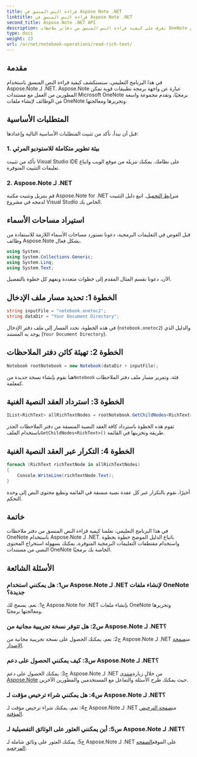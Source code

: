 ```yaml
---
title: قراءة النص المنسق في Aspose Note .NET
linktitle: قراءة النص المنسق في Aspose Note .NET
second_title: Aspose.Note .NET API
description: تعرف على كيفية قراءة النص المنسق من دفاتر ملاحظات OneNote برمجياً باستخدام Aspose.Note لـ .NET. اتبع برنامجنا التعليمي خطوة بخطوة لسهولة التكامل.
type: docs
weight: 23
url: /ar/net/notebook-operations/read-rich-text/
---
```

## مقدمة

في هذا البرنامج التعليمي، سنستكشف كيفية قراءة النص المنسق باستخدام Aspose.Note لـ .NET. Aspose.Note عبارة عن واجهة برمجة تطبيقات قوية تمكن المطورين من العمل مع مستندات Microsoft OneNote برمجيًا، وتقدم مجموعة واسعة من الوظائف لإنشاء ملفات OneNote وتحريرها ومعالجتها.

## المتطلبات الأساسية

قبل أن نبدأ، تأكد من تثبيت المتطلبات الأساسية التالية وإعدادها:

### 1. بيئة تطوير متكاملة للاستوديو المرئي

تأكد من تثبيت Visual Studio IDE على نظامك. يمكنك تنزيله من موقع الويب واتباع تعليمات التثبيت المتوفرة.

### 2. Aspose.Note لـ .NET

 قم بتنزيل وتثبيت مكتبة Aspose.Note for .NET من[رابط التحميل](https://releases.aspose.com/note/net/). اتبع دليل التثبيت لدمجه في مشروع Visual Studio الخاص بك.

## استيراد مساحات الأسماء

قبل الغوص في التعليمات البرمجية، دعونا نستورد مساحات الأسماء اللازمة للاستفادة من وظائف Aspose.Note بشكل فعال.

```csharp
using System;
using System.Collections.Generic;
using System.Linq;
using System.Text;
```

الآن، دعونا نقسم المثال المقدم إلى خطوات متعددة ونفهم كل خطوة بالتفصيل.

## الخطوة 1: تحديد مسار ملف الإدخال

```csharp
string inputFile = "notebook.onetoc2";
string dataDir = "Your Document Directory";
```

في هذه الخطوة، نحدد المسار إلى ملف دفتر الإدخال (`notebook.onetoc2`) والدليل الذي يوجد به المستند (`Your Document Directory`).

## الخطوة 2: تهيئة كائن دفتر الملاحظات

```csharp
Notebook rootNotebook = new Notebook(dataDir + inputFile);
```

 هنا نقوم بإنشاء نسخة جديدة من`Notebook` فئة، وتمرير مسار ملف دفتر الملاحظات كمعلمة.

## الخطوة 3: استرداد العقد النصية الغنية

```csharp
IList<RichText> allRichTextNodes = rootNotebook.GetChildNodes<RichText>();
```

 تقوم هذه الخطوة باسترداد كافة العقد النصية المنسقة من دفتر الملاحظات الجذر باستخدام الملف`GetChildNodes<RichText>()` طريقة وتخزينها في القائمة.

## الخطوة 4: التكرار عبر العقد النصية الغنية

```csharp
foreach (RichText richTextNode in allRichTextNodes)
{
    Console.WriteLine(richTextNode.Text);
}
```

أخيرًا، نقوم بالتكرار عبر كل عقدة نصية منسقة في القائمة ونطبع محتوى النص إلى وحدة التحكم.

## خاتمة

في هذا البرنامج التعليمي، تعلمنا كيفية قراءة النص المنسق من دفتر ملاحظات OneNote باستخدام Aspose.Note لـ .NET. باتباع الدليل الموضح خطوة بخطوة واستخدام مقتطفات التعليمات البرمجية المتوفرة، يمكنك بسهولة استخراج المحتوى النصي من مستندات OneNote الخاصة بك برمجيًا.

## الأسئلة الشائعة

### س1: هل يمكنني استخدام Aspose.Note لـ .NET لإنشاء ملفات OneNote جديدة؟

ج1: نعم، يسمح لك Aspose.Note for .NET بإنشاء ملفات OneNote وتحريرها ومعالجتها برمجيًا.

### س2: هل تتوفر نسخة تجريبية مجانية من Aspose.Note لـ .NET؟

 ج2: نعم، يمكنك الحصول على نسخة تجريبية مجانية من Aspose.Note لـ .NET من[صفحة الإصدار](https://releases.aspose.com/).

### س3: كيف يمكنني الحصول على دعم Aspose.Note لـ .NET؟

 ج3: يمكنك الحصول على دعم Aspose.Note لـ .NET من خلال زيارة[منتدى Aspose.Note](https://forum.aspose.com/c/note/28) حيث يمكنك طرح الأسئلة والتفاعل مع المستخدمين والمطورين الآخرين.

### س4: هل يمكنني شراء ترخيص مؤقت لـ Aspose.Note لـ .NET؟

 ج4: نعم، يمكنك شراء ترخيص مؤقت لـ Aspose.Note لـ .NET من[صفحة الترخيص المؤقتة](https://purchase.aspose.com/temporary-license/).

### س5: أين يمكنني العثور على الوثائق التفصيلية لـ Aspose.Note لـ .NET؟

 ج5: يمكنك العثور على وثائق شاملة لـ Aspose.Note لـ .NET على الموقع[الصفحه المرجعيه](https://reference.aspose.com/note/net/).